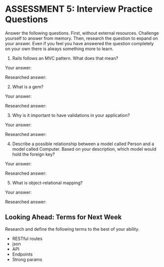 # ASSESSMENT 5: Interview Practice Questions

Answer the following questions. First, without external resources. Challenge yourself to answer from memory. Then, research the question to expand on your answer. Even if you feel you have answered the question completely on your own there is always something more to learn.   

1. Rails follows an MVC pattern. What does that mean?

  Your answer:

  Researched answer:



2. What is a gem?

  Your answer:

  Researched answer:



3. Why is it important to have validations in your application?

  Your answer:

  Researched answer:



4. Describe a possible relationship between a model called Person and a model called Computer. Based on your description, which model would hold the foreign key?

  Your answer:

  Researched answer:



5. What is object-relational mapping?

  Your answer:

  Researched answer:



## Looking Ahead: Terms for Next Week

Research and define the following terms to the best of your ability.
- RESTful routes
- json
- API
- Endpoints
- Strong params
